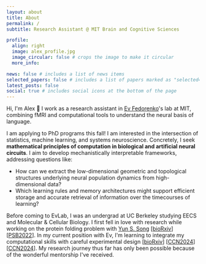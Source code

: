 ```yaml
---
layout: about
title: About
permalink: /
subtitle: Research Assistant @ MIT Brain and Cognitive Sciences

profile:
  align: right
  image: alex_profile.jpg
  image_circular: false # crops the image to make it circular
  more_info:

news: false # includes a list of news items
selected_papers: false # includes a list of papers marked as "selected={true}"
latest_posts: false
social: true # includes social icons at the bottom of the page
---
```


Hi, I'm Alex 👋 I work as a research assistant in [Ev Fedorenko](https://www.evlab.mit.edu/about-ev)'s lab at MIT, combining fMRI and computational tools to understand the neural basis of language.

I am applying to PhD programs this fall! I am interested in the intersection of statistics, machine learning, and systems neuroscience. Concretely, I seek **mathematical principles of computation in biological and artificial neural circuits**. I aim to develop mechanistically interpretable frameworks, addressing questions like:
- How can we extract the low-dimensional geometric and topological structures underlying neural population dynamics from high-dimensional data?
- Which learning rules and memory architectures might support efficient storage and accurate retrieval of information over the timecourses of learning?

Before coming to EvLab, I was an undergrad at UC Berkeley studying EECS and Molecular & Cellular Biology. I first fell in love with research while working on the protein folding problem with [Yun S. Song](https://people.eecs.berkeley.edu/~yss/) \[[bioRxiv](https://www.biorxiv.org/content/10.1101/2022.10.16.512436v1)\] \[[PSB2022](https://pubmed.ncbi.nlm.nih.gov/34890133/)\]. In my current position with Ev, I'm learning to integrate my computational skills with careful experimental design \[[bioRxiv](https://www.biorxiv.org/content/10.1101/2024.11.25.625212v1)\] \[[CCN2024](https://alexanderdfung.github.io/assets/pdf/fung2024wordorder.pdf)\] \[[CCN2024](https://alexanderdfung.github.io/assets/pdf/kean2024deductiveinductive.pdf)\]. My research journey thus far has only been possible because of the wonderful mentorship I've received.
